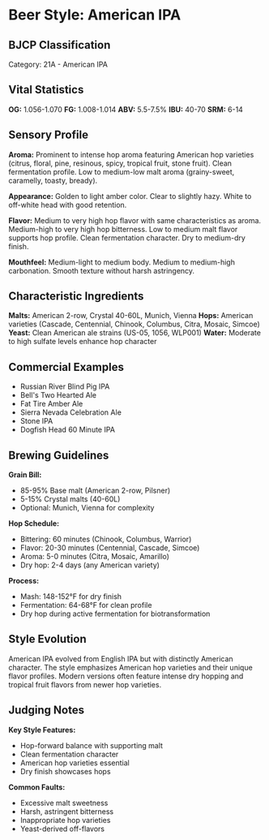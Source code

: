 # Beer Style: American IPA

## BJCP Classification

Category: 21A - American IPA

## Vital Statistics

**OG:** 1.056-1.070
**FG:** 1.008-1.014
**ABV:** 5.5-7.5%
**IBU:** 40-70
**SRM:** 6-14

## Sensory Profile

**Aroma:** Prominent to intense hop aroma featuring American hop varieties (citrus, floral, pine, resinous, spicy, tropical fruit, stone fruit). Clean fermentation profile. Low to medium-low malt aroma (grainy-sweet, caramelly, toasty, bready).

**Appearance:** Golden to light amber color. Clear to slightly hazy. White to off-white head with good retention.

**Flavor:** Medium to very high hop flavor with same characteristics as aroma. Medium-high to very high hop bitterness. Low to medium malt flavor supports hop profile. Clean fermentation character. Dry to medium-dry finish.

**Mouthfeel:** Medium-light to medium body. Medium to medium-high carbonation. Smooth texture without harsh astringency.

## Characteristic Ingredients

**Malts:** American 2-row, Crystal 40-60L, Munich, Vienna
**Hops:** American varieties (Cascade, Centennial, Chinook, Columbus, Citra, Mosaic, Simcoe)
**Yeast:** Clean American ale strains (US-05, 1056, WLP001)
**Water:** Moderate to high sulfate levels enhance hop character

## Commercial Examples

- Russian River Blind Pig IPA
- Bell's Two Hearted Ale
- Fat Tire Amber Ale
- Sierra Nevada Celebration Ale
- Stone IPA
- Dogfish Head 60 Minute IPA

## Brewing Guidelines

**Grain Bill:**

- 85-95% Base malt (American 2-row, Pilsner)
- 5-15% Crystal malts (40-60L)
- Optional: Munich, Vienna for complexity

**Hop Schedule:**

- Bittering: 60 minutes (Chinook, Columbus, Warrior)
- Flavor: 20-30 minutes (Centennial, Cascade, Simcoe)
- Aroma: 5-0 minutes (Citra, Mosaic, Amarillo)
- Dry hop: 2-4 days (any American variety)

**Process:**

- Mash: 148-152°F for dry finish
- Fermentation: 64-68°F for clean profile
- Dry hop during active fermentation for biotransformation

## Style Evolution

American IPA evolved from English IPA but with distinctly American character. The style emphasizes American hop varieties and their unique flavor profiles. Modern versions often feature intense dry hopping and tropical fruit flavors from newer hop varieties.

## Judging Notes

**Key Style Features:**

- Hop-forward balance with supporting malt
- Clean fermentation character
- American hop varieties essential
- Dry finish showcases hops

**Common Faults:**

- Excessive malt sweetness
- Harsh, astringent bitterness
- Inappropriate hop varieties
- Yeast-derived off-flavors
